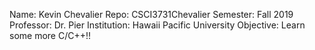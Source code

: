 Name: Kevin Chevalier
Repo: CSCI3731Chevalier
Semester: Fall 2019
Professor: Dr. Pier
Institution: Hawaii Pacific University
Objective: Learn some more C/C++!!
